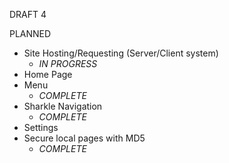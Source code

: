 DRAFT 4

PLANNED
- Site Hosting/Requesting (Server/Client system)
  - *IN PROGRESS*
- Home Page
- Menu
  - *COMPLETE*
- Sharkle Navigation
  - *COMPLETE*
- Settings
- Secure local pages with MD5
  - *COMPLETE*
